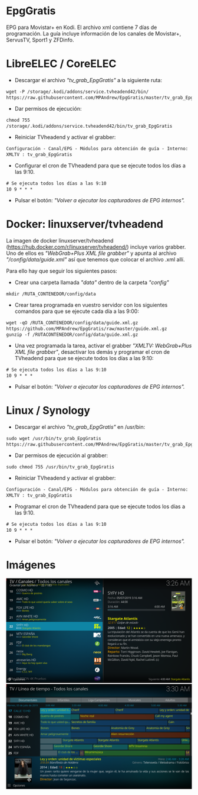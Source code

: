# EpgGratis
EPG para Movistar+ en Kodi. El archivo xml contiene 7 días de programación. 
La guía incluye información de los canales de Movistar+, ServusTV, Sport1 y ZFDinfo.

# <b>LibreELEC / CoreELEC</B>
- Descargar el archivo <i>"tv_grab_EpgGratis"</i> a la siguiente ruta: 
```
wget -P /storage/.kodi/addons/service.tvheadend42/bin/ https://raw.githubusercontent.com/MPAndrew/EpgGratis/master/tv_grab_EpgGratis
```
- Dar permisos de ejecución:
```
chmod 755 /storage/.kodi/addons/service.tvheadend42/bin/tv_grab_EpgGratis
```
- Reiniciar TVheadend y activar el grabber:
```
Configuración - Canal/EPG - Módulos para obtención de guía - Interno: XMLTV : tv_grab_EpgGratis
```
- Configurar el cron de TVheadend para que se ejecute todos los días a las 9:10.
```
# Se ejecuta todos los días a las 9:10
10 9 * * *
```
- Pulsar el botón: <i>"Volver a ejecutar los capturadores de EPG internos".</i>

# <b>Docker: linuxserver/tvheadend</B>
La imagen de docker linuxserver/tvheadend (https://hub.docker.com/r/linuxserver/tvheadend/) incluye varios grabber. Uno de ellos es <i>"WebGrab+Plus XML file grabber"</i> y apunta al archivo <i>"/config/data/guide.xml"</i> así que tenemos que colocar el archivo .xml allí.

Para ello hay que seguir los siguientes pasos:
- Crear una carpeta llamada <i>"data"</i> dentro de la carpeta <i>"config"</i>
```
mkdir /RUTA_CONTENEDOR/config/data
```

- Crear tarea programada en vuestro servidor con los siguientes comandos para que se ejecute cada día a las 9:00:
```
wget -qO /RUTA_CONTENEDOR/config/data/guide.xml.gz https://github.com/MPAndrew/EpgGratis/raw/master/guide.xml.gz
gunzip -f /RUTACONTENEDOR/config/data/guide.xml.gz
```

- Una vez programada la tarea, activar el grabber <i>"XMLTV: WebGrab+Plus XML file grabber"</i>, desactivar los demás y programar el cron de TVheadend para que se ejecute todos los días a las 9:10:
```
# Se ejecuta todos los días a las 9:10
10 9 * * *
```
- Pulsar el botón: <i>"Volver a ejecutar los capturadores de EPG internos".</i>

# <b>Linux / Synology </B>
- Descargar el archivo <i>"tv_grab_EpgGratis"</i> en /usr/bin:
```
sudo wget /usr/bin/tv_grab_EpgGratis https://raw.githubusercontent.com/MPAndrew/EpgGratis/master/tv_grab_EpgGratis
```
- Dar permisos de ejecución al grabber:
```
sudo chmod 755 /usr/bin/tv_grab_EpgGratis
```
- Reiniciar TVheadend y activar el grabber:
```
Configuración - Canal/EPG - Módulos para obtención de guía - Interno: XMLTV : tv_grab_EpgGratis
```
- Programar el cron de TVheadend para que se ejecute todos los días a las 9:10.
```
# Se ejecuta todos los días a las 9:10
10 9 * * *
```
- Pulsar el botón: <i>"Volver a ejecutar los capturadores de EPG internos".</i>

# Imágenes
![alt text](https://raw.githubusercontent.com/MPAndrew/EpgGratis/master/images/canales.png)
![alt text](https://raw.githubusercontent.com/MPAndrew/EpgGratis/master/images/guia.png)